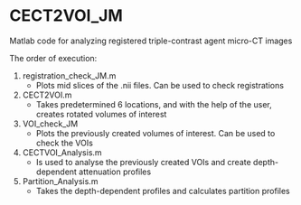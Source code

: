 # CECT2VOI_JM

Matlab code for analyzing registered triple-contrast agent micro-CT images

The order of execution:
1. registration_check_JM.m 
   - Plots mid slices of the .nii files. Can be used to check registrations
2. CECT2VOI.m 
   - Takes predetermined 6 locations, and with the help of the user, creates rotated volumes of interest
3. VOI_check_JM 
   - Plots the previously created volumes of interest. Can be used to check the VOIs 
4. CECTVOI_Analysis.m 
   - Is used to analyse the previously created VOIs and create depth-dependent attenuation profiles
5. Partition_Analysis.m
   - Takes the depth-dependent profiles and calculates partition profiles
